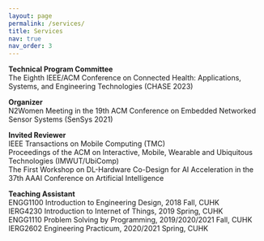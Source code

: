 ```yaml
---
layout: page
permalink: /services/
title: Services
nav: true
nav_order: 3
---
```

**Technical Program Committee**\
The Eighth IEEE/ACM Conference on Connected Health: Applications, Systems, and Engineering Technologies (CHASE 2023)

**Organizer**\
N2Women Meeting in the 19th ACM Conference on Embedded Networked Sensor Systems (SenSys 2021)

**Invited Reviewer**\
IEEE Transactions on Mobile Computing (TMC)\
Proceedings of the ACM on Interactive, Mobile, Wearable and Ubiquitous Technologies (IMWUT/UbiComp)\
The First Workshop on DL-Hardware Co-Design for AI Acceleration in the 37th AAAI Conference on Artificial Intelligence

**Teaching Assistant**\
ENGG1100 Introduction to Engineering Design, 2018 Fall, CUHK\
IERG4230 Introduction to Internet of Things, 2019 Spring, CUHK\
ENGG1110 Problem Solving by Programming, 2019/2020/2021 Fall, CUHK\
IERG2602 Engineering Practicum, 2020/2021 Spring, CUHK